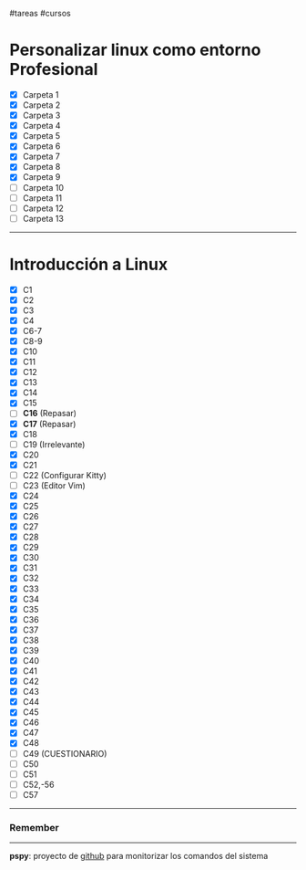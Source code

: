 #tareas #cursos 
# Personalizar linux como entorno Profesional

- [x] Carpeta 1
- [x] Carpeta 2
- [x] Carpeta 3
- [x] Carpeta 4
- [x] Carpeta 5
- [x] Carpeta 6
- [x] Carpeta 7
- [x] Carpeta 8
- [x] Carpeta 9
- [ ] Carpeta 10
- [ ] Carpeta 11
- [ ] Carpeta 12
- [ ] Carpeta 13
----
# Introducción a Linux
- [x] C1
- [x] C2
- [x] C3
- [x] C4
- [x] C6-7
- [x] C8-9
- [x] C10
- [x] C11
- [x] C12
- [x] C13
- [x] C14
- [x] C15
- [ ] **C16** (Repasar)
- [x] **C17** (Repasar)
- [x] C18
- [ ] C19 (Irrelevante)
- [x] C20
- [x] C21
- [ ] C22 (Configurar Kitty)
- [ ] C23 (Editor Vim)
- [x] C24
- [x] C25
- [x] C26
- [x] C27
- [x] C28
- [x] C29
- [x] C30
- [x] C31
- [x] C32
- [x] C33
- [x] C34
- [x] C35
- [x] C36
- [x] C37
- [x] C38
- [x] C39
- [x] C40
- [x] C41
- [x] C42
- [x] C43
- [x] C44
- [x] C45
- [x] C46
- [x] C47
- [x] C48
- [ ] C49 (CUESTIONARIO)
- [ ] C50
- [ ] C51
- [ ] C52,-56
- [ ] C57
-----

### Remember
-----
**pspy**: proyecto de [github](https://github.com/DominicBreuker/pspy) para monitorizar los comandos del sistema 